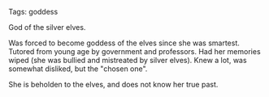 Tags: goddess

God of the silver elves. 

Was forced to become goddess of the elves since she was smartest. Tutored from young age by government and professors. Had her memories wiped (she was bullied and mistreated by silver elves). Knew a lot, was somewhat disliked, but the "chosen one". 

She is beholden to the elves, and does not know her true past.